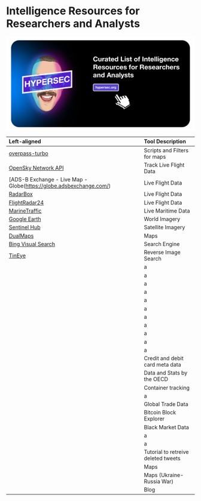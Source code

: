 # Intelligence Resources for Researchers and Analysts

<img src="https://github.com/hypersec/intel-resources/blob/main/GitHubHeader.png">

| Left-aligned | Tool Description |
| :---         | :--- |
| [overpass-turbo](https://overpass-turbo.eu/) | Scripts and Filters for maps|
|[OpenSky Network API](https://openskynetwork.github.io/opensky-api/) | Track Live Flight Data|
|[ADS-B Exchange - Live Map - Globe(https://globe.adsbexchange.com/)| Live Flight Data|
|[RadarBox](https://www.radarbox.com/)|Live Flight Data|
|[FlightRadar24](https://www.flightradar24.com/)|Live Flight Data|
|[MarineTraffic](https://www.marinetraffic.com/)|Live Maritime Data|
|[Google Earth](https://earth.google.com/web/)|World Imagery|
|[Sentinel Hub](https://www.sentinel-hub.com/)|Satellite Imagery|
|[DualMaps](http://www.dualmaps.com/)|Maps|
|[Bing Visual Search](https://www.bing.com/visualsearch/Microsoft/SimilarImages)|Search Engine|
|[TinEye](https://tineye.com/)|Reverse Image Search|
|[](https://map.snapchat.com/)|a|
|[](https://m.broadcastify.com/)|a|
|[](https://www.marinevesseltraffic.com/)|a|
|[]()|a|
|[]()|a|
|[]()|a|
|[]()|a|
|[]()|a|
|[]()|a|
|[]()|a|
|[](https://www.bincodes.com/creditcard-checker/)|a|
|[](https://binlist.net/)|Credit and debit card meta data|
|[](https://data.oecd.org/)|Data and Stats by the OECD|
|[](https://www.track-trace.com/container)|Container tracking|
|[](https://data.worldbank.org/)|a|
|[](https://comtrade.un.org/)|Global Trade Data|
|[](https://www.blockchain.com/explorer)|Bitcoin Block Explorer|
|[](https://havocscope.com/)|Black Market Data|
|[](https://aml-toolbox.medium.com/financial-crimes-osint-tools-companies-b9ebc4ca1ace)|a|
|[](https://e-justice.europa.eu/106/EN/business_registers_in_eu_countries)|a|
|[](https://os2int.com/toolbox/discover-and-extract-deleted-tweets-and-twitter-user-activity-with-twayback/)|Tutorial to retreive deleted tweets|
|[](https://maphub.net/)|Maps|
|[](https://maphub.net/Cen4infoRes/russian-ukraine-monitor)|Maps (Ukraine-Russia War)|
|[](https://www.gfsis.org/blog)|Blog|
